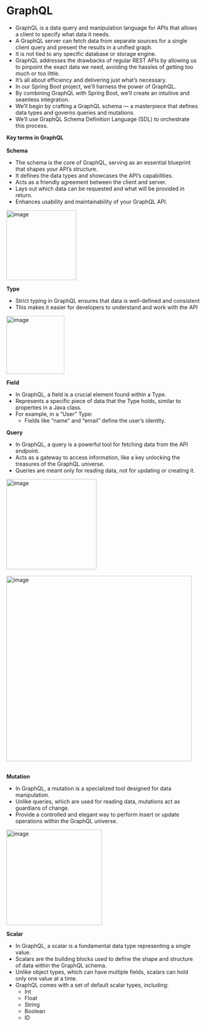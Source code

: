 # GraphQL
- GraphQL is a data query and manipulation language for APIs that allows a client to specify what data it needs.
- A GraphQL server can fetch data from separate sources for a single client query and present the results in a unified graph.
- It is not tied to any specific database or storage engine.
- GraphQL addresses the drawbacks of regular REST APIs by allowing us to pinpoint the exact data we need, avoiding the hassles of getting too much or too little.
- It’s all about efficiency and delivering just what’s necessary.
- In our Spring Boot project, we’ll harness the power of GraphQL.
- By combining GraphQL with Spring Boot, we’ll create an intuitive and seamless integration.
- We’ll begin by crafting a GraphQL schema — a masterpiece that defines data types and governs queries and mutations.
- We’ll use GraphQL Schema Definition Language (SDL) to orchestrate this process.


**Key terms in GraphQL**
<br/><br/>
**Schema**<br/>
- The schema is the core of GraphQL, serving as an essential blueprint that shapes your API’s structure.
- It defines the data types and showcases the API’s capabilities.
- Acts as a friendly agreement between the client and server.
- Lays out which data can be requested and what will be provided in return.
- Enhances usability and maintainability of your GraphQL API.

<img width="182" alt="image" src="https://github.com/user-attachments/assets/2e0328ad-6f7f-4df3-b6ed-6f31fd03572c">

**Type**<br/>
- Strict typing in GraphQL ensures that data is well-defined and consistent
- This makes it easier for developers to understand and work with the API

<img width="151" alt="image" src="https://github.com/user-attachments/assets/400a035e-a137-4192-8aa3-70e85cb1a8d6">

**Field**<br/>
- In GraphQL, a field is a crucial element found within a Type.
- Represents a specific piece of data that the Type holds, similar to properties in a Java class.
- For example, in a “User” Type:
  - Fields like “name” and “email” define the user’s identity.
 
**Query**<br/>
- In GraphQL, a query is a powerful tool for fetching data from the API endpoint.
- Acts as a gateway to access information, like a key unlocking the treasures of the GraphQL universe.
- Queries are meant only for reading data, not for updating or creating it.

<img width="235" alt="image" src="https://github.com/user-attachments/assets/ab9554bf-6200-4b6c-aa8f-25eea4943e0f">

<br/>
<br/>

<img width="483" alt="image" src="https://github.com/user-attachments/assets/3e6e6a20-f20e-4724-ac71-88d37cfffee3">

<br/>
<br/>

**Mutation**<br/>
- In GraphQL, a mutation is a specialized tool designed for data manipulation.
- Unlike queries, which are used for reading data, mutations act as guardians of change.
- Provide a controlled and elegant way to perform insert or update operations within the GraphQL universe.

<img width="249" alt="image" src="https://github.com/user-attachments/assets/a9d57fa9-f91c-4aa1-a01b-b65f81326afa">

**Scalar**<br/>
- In GraphQL, a scalar is a fundamental data type representing a single value.
- Scalars are the building blocks used to define the shape and structure of data within the GraphQL schema.
- Unlike object types, which can have multiple fields, scalars can hold only one value at a time.
- GraphQL comes with a set of default scalar types, including:
  - Int
  - Float
  - String
  - Boolean
  - ID




